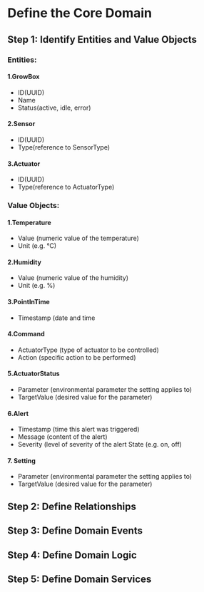 # Define the Core Domain
## Step 1: Identify Entities and Value Objects
### Entities:
#### 1.GrowBox
- ID(UUID)
- Name
- Status(active, idle, error)
#### 2.Sensor
- ID(UUID)
- Type(reference to SensorType)
#### 3.Actuator 
- ID(UUID)
- Type(reference to ActuatorType)
### Value Objects:
#### 1.Temperature
- Value (numeric value of the temperature)
- Unit (e.g. °C)
#### 2.Humidity
- Value (numeric value of the humidity)
- Unit (e.g. %)
#### 3.PointInTime
- Timestamp (date and time
#### 4.Command
- ActuatorType (type of actuator to be controlled)
- Action (specific action to be performed)
#### 5.ActuatorStatus
- Parameter (environmental parameter the setting applies to)
- TargetValue (desired value for the parameter)
#### 6.Alert
- Timestamp (time this alert was triggered)
- Message (content of the alert)
- Severity (level of severity of the alert State (e.g. on, off)
#### 7. Setting
- Parameter (environmental parameter the setting applies to) 
- TargetValue (desired value for the parameter)
## Step 2: Define Relationships
## Step 3: Define Domain Events
## Step 4: Define Domain Logic
## Step 5: Define Domain Services  